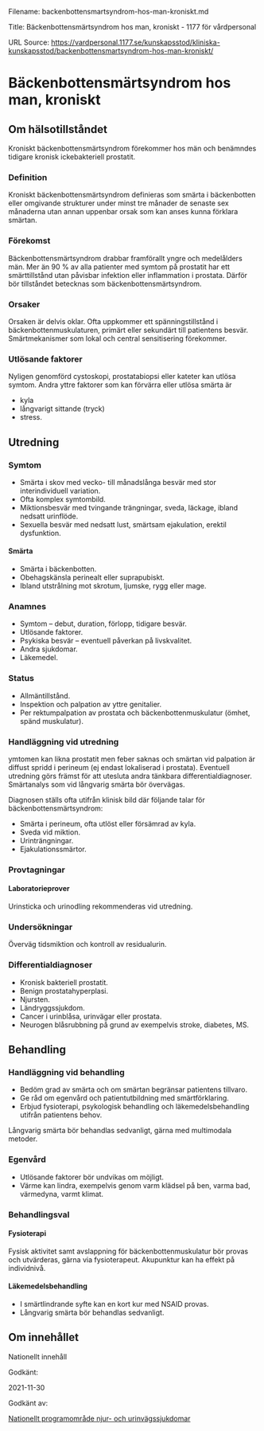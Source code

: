 Filename: backenbottensmartsyndrom-hos-man-kroniskt.md

Title: Bäckenbottensmärtsyndrom hos man, kroniskt - 1177 för vårdpersonal

URL Source: https://vardpersonal.1177.se/kunskapsstod/kliniska-kunskapsstod/backenbottensmartsyndrom-hos-man-kroniskt/

Bäckenbottensmärtsyndrom hos man, kroniskt
==========================================

Om hälsotillståndet
-------------------

Kroniskt bäckenbottensmärtsyndrom förekommer hos män och benämndes tidigare kronisk ickebakteriell prostatit.

### Definition

Kroniskt bäckenbottensmärtsyndrom definieras som smärta i bäckenbotten eller omgivande strukturer under minst tre månader de senaste sex månaderna utan annan uppenbar orsak som kan anses kunna förklara smärtan.

### Förekomst

Bäckenbottensmärtsyndrom drabbar framförallt yngre och medelålders män. Mer än 90 % av alla patienter med symtom på prostatit har ett smärttillstånd utan påvisbar infektion eller inflammation i prostata. Därför bör tillståndet betecknas som bäckenbottensmärtsyndrom.

### Orsaker

Orsaken är delvis oklar. Ofta uppkommer ett spänningstillstånd i bäckenbottenmuskulaturen, primärt eller sekundärt till patientens besvär. Smärtmekanismer som lokal och central sensitisering förekommer.

### Utlösande faktorer

Nyligen genomförd cystoskopi, prostatabiopsi eller kateter kan utlösa symtom. Andra yttre faktorer som kan förvärra eller utlösa smärta är

*   kyla
*   långvarigt sittande (tryck)
*   stress.

Utredning
---------

### Symtom

*   Smärta i skov med vecko- till månadslånga besvär med stor interindividuell variation.
*   Ofta komplex symtombild.
*   Miktionsbesvär med tvingande trängningar, sveda, läckage, ibland nedsatt urinflöde.
*   Sexuella besvär med nedsatt lust, smärtsam ejakulation, erektil dysfunktion.

#### Smärta

*   Smärta i bäckenbotten.
*   Obehagskänsla perinealt eller suprapubiskt.
*   Ibland utstrålning mot skrotum, ljumske, rygg eller mage.

### Anamnes

*   Symtom – debut, duration, förlopp, tidigare besvär.
*   Utlösande faktorer.
*   Psykiska besvär – eventuell påverkan på livskvalitet.
*   Andra sjukdomar.
*   Läkemedel.

### Status

*   Allmäntillstånd.
*   Inspektion och palpation av yttre genitalier.
*   Per rektumpalpation av prostata och bäckenbottenmuskulatur (ömhet, spänd muskulatur).

### Handläggning vid utredning

ymtomen kan likna prostatit men feber saknas och smärtan vid palpation är diffust spridd i perineum (ej endast lokaliserad i prostata). Eventuell utredning görs främst för att utesluta andra tänkbara differentialdiagnoser. Smärtanalys som vid långvarig smärta bör övervägas.

Diagnosen ställs ofta utifrån klinisk bild där följande talar för bäckenbottensmärtsyndrom:

*   Smärta i perineum, ofta utlöst eller försämrad av kyla.
*   Sveda vid miktion.
*   Urinträngningar.
*   Ejakulationssmärtor.

### Provtagningar

#### Laboratorieprover

Urinsticka och urinodling rekommenderas vid utredning.

### Undersökningar

Överväg tidsmiktion och kontroll av residualurin.

### Differentialdiagnoser

*   Kronisk bakteriell prostatit.
*   Benign prostatahyperplasi.
*   Njursten.
*   Ländryggssjukdom.
*   Cancer i urinblåsa, urinvägar eller prostata.
*   Neurogen blåsrubbning på grund av exempelvis stroke, diabetes, MS.

Behandling
----------

### Handläggning vid behandling

*   Bedöm grad av smärta och om smärtan begränsar patientens tillvaro.
*   Ge råd om egenvård och patientutbildning med smärtförklaring.
*   Erbjud fysioterapi, psykologisk behandling och läkemedelsbehandling utifrån patientens behov.

Långvarig smärta bör behandlas sedvanligt, gärna med multimodala metoder.

### Egenvård

*   Utlösande faktorer bör undvikas om möjligt.
*   Värme kan lindra, exempelvis genom varm klädsel på ben, varma bad, värmedyna, varmt klimat.

### Behandlingsval

#### Fysioterapi

Fysisk aktivitet samt avslappning för bäckenbottenmuskulatur bör provas och utvärderas, gärna via fysioterapeut. Akupunktur kan ha effekt på individnivå.

#### Läkemedelsbehandling

*   I smärtlindrande syfte kan en kort kur med NSAID provas.
*   Långvarig smärta bör behandlas sedvanligt.

Om innehållet
-------------

Nationellt innehåll

Godkänt:

2021-11-30

Godkänt av:

[Nationellt programområde njur- och urinvägssjukdomar](https://kunskapsstyrningvard.se/kunskapsstyrningvard/programomradenochsamverkansgrupper/nationellaprogramomraden/nponjurochurinvagssjukdomar.56450.html)
